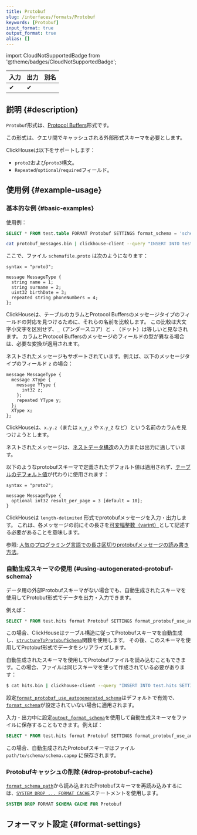 ```yaml
---
title: Protobuf
slug: /interfaces/formats/Protobuf
keywords: [Protobuf]
input_format: true
output_format: true
alias: []
---
```


import CloudNotSupportedBadge from '@theme/badges/CloudNotSupportedBadge';

<CloudNotSupportedBadge/>

| 入力 | 出力 | 別名 |
|-------|--------|-------|
| ✔     | ✔      |       |

## 説明 {#description}

`Protobuf`形式は、[Protocol Buffers](https://protobuf.dev/)形式です。

この形式は、クエリ間でキャッシュされる外部形式スキーマを必要とします。

ClickHouseは以下をサポートします：
- `proto2`および`proto3`構文。
- `Repeated`/`optional`/`required`フィールド。

## 使用例 {#example-usage}

### 基本的な例 {#basic-examples}

使用例：

```sql
SELECT * FROM test.table FORMAT Protobuf SETTINGS format_schema = 'schemafile:MessageType'
```

```bash
cat protobuf_messages.bin | clickhouse-client --query "INSERT INTO test.table SETTINGS format_schema='schemafile:MessageType' FORMAT Protobuf"
```

ここで、ファイル `schemafile.proto` は次のようになります：

```capnp
syntax = "proto3";

message MessageType {
  string name = 1;
  string surname = 2;
  uint32 birthDate = 3;
  repeated string phoneNumbers = 4;
};
```

ClickHouseは、テーブルのカラムとProtocol Buffersのメッセージタイプのフィールドの対応を見つけるために、それらの名前を比較します。
この比較は大文字小文字を区別せず、`_`（アンダースコア）と `.` （ドット）は等しいと見なされます。
カラムとProtocol Buffersのメッセージのフィールドの型が異なる場合は、必要な変換が適用されます。

ネストされたメッセージもサポートされています。例えば、以下のメッセージタイプのフィールド `z` の場合：

```capnp
message MessageType {
  message XType {
    message YType {
      int32 z;
    };
    repeated YType y;
  };
  XType x;
};
```

ClickHouseは、`x.y.z`（または `x_y_z` や `X.y_Z` など）という名前のカラムを見つけようとします。

ネストされたメッセージは、[ネストデータ構造](/sql-reference/data-types/nested-data-structures/index.md)の入力または出力に適しています。

以下のようなprotobufスキーマで定義されたデフォルト値は適用されず、[テーブルのデフォルト値](/sql-reference/statements/create/table#default_values)が代わりに使用されます：

```capnp
syntax = "proto2";

message MessageType {
  optional int32 result_per_page = 3 [default = 10];
}
```

ClickHouseは `length-delimited` 形式でprotobufメッセージを入力・出力します。
これは、各メッセージの前にその長さを[可変幅整数（varint）](https://developers.google.com/protocol-buffers/docs/encoding#varints)として記述する必要があることを意味します。

参照: [人気のプログラミング言語での長さ区切りprotobufメッセージの読み書き方法](https://cwiki.apache.org/confluence/display/GEODE/Delimiting+Protobuf+Messages)。

### 自動生成スキーマの使用 {#using-autogenerated-protobuf-schema}

データ用の外部Protobufスキーマがない場合でも、自動生成されたスキーマを使用してProtobuf形式でデータを出力・入力できます。

例えば：

```sql
SELECT * FROM test.hits format Protobuf SETTINGS format_protobuf_use_autogenerated_schema=1
```

この場合、ClickHouseはテーブル構造に従ってProtobufスキーマを自動生成し、[`structureToProtobufSchema`](/sql-reference/functions/other-functions.md#structure_to_protobuf_schema)関数を使用します。
その後、このスキーマを使用してProtobuf形式でデータをシリアライズします。

自動生成されたスキーマを使用してProtobufファイルを読み込むこともできます。この場合、ファイルは同じスキーマを使って作成されている必要があります：

```bash
$ cat hits.bin | clickhouse-client --query "INSERT INTO test.hits SETTINGS format_protobuf_use_autogenerated_schema=1 FORMAT Protobuf"
```

設定[`format_protobuf_use_autogenerated_schema`](/operations/settings/settings-formats.md#format_protobuf_use_autogenerated_schema)はデフォルトで有効で、[`format_schema`](/operations/settings/formats#format_schema)が設定されていない場合に適用されます。

入力・出力中に設定[`output_format_schema`](/operations/settings/formats#output_format_schema)を使用して自動生成スキーマをファイルに保存することもできます。例えば：

```sql
SELECT * FROM test.hits format Protobuf SETTINGS format_protobuf_use_autogenerated_schema=1, output_format_schema='path/to/schema/schema.proto'
```

この場合、自動生成されたProtobufスキーマはファイル `path/to/schema/schema.capnp` に保存されます。

### Protobufキャッシュの削除 {#drop-protobuf-cache}

[`format_schema_path`](/operations/server-configuration-parameters/settings.md/#format_schema_path)から読み込まれたProtobufスキーマを再読み込みするには、[`SYSTEM DROP ... FORMAT CACHE`](/sql-reference/statements/system.md/#system-drop-schema-format)ステートメントを使用します。

```sql
SYSTEM DROP FORMAT SCHEMA CACHE FOR Protobuf
```

## フォーマット設定 {#format-settings}
